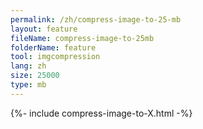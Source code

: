 ```yaml
---
permalink: /zh/compress-image-to-25-mb
layout: feature
fileName: compress-image-to-25mb
folderName: feature
tool: imgcompression
lang: zh
size: 25000
type: mb
---
```


{%- include compress-image-to-X.html -%}
